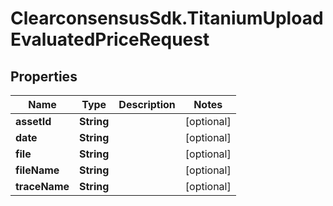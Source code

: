 # ClearconsensusSdk.TitaniumUploadEvaluatedPriceRequest

## Properties

Name | Type | Description | Notes
------------ | ------------- | ------------- | -------------
**assetId** | **String** |  | [optional] 
**date** | **String** |  | [optional] 
**file** | **String** |  | [optional] 
**fileName** | **String** |  | [optional] 
**traceName** | **String** |  | [optional] 


